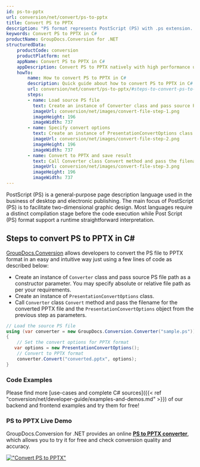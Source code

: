 ```yaml
---
id: ps-to-pptx
url: conversion/net/convert/ps-to-pptx
title: Convert PS to PPTX
description: "PS format represents PostScript (PS) with .ps extension. Learn how to convert PS to PPTX file programmatically in C# language using GroupDocs.Conversion for .NET library."
keywords: Convert PS to PPTX in C#
productName: GroupDocs.Conversion for .NET
structuredData:
    productCode: conversion
    productPlatform: net
    appName: Convert PS to PPTX in C#
    appDescription: Convert PS to PPTX natively with high performance using C# language and server side GroupDocs.Conversion for .NET APIs, without the use of any software like Microsoft or Open Office.
    howTo:
        name: How to convert PS to PPTX in C# 
        description: Quick guide about how to convert PS to PPTX in C# with high performance and accuracy.
        url: conversion/net/convert/ps-to-pptx/#steps-to-convert-ps-to-pptx-in-c
        steps:
        - name: Load source PS file 
          text: Create an instance of Converter class and pass source PS file path as a constructor parameter. You may specify absolute or relative file path as per your requirements. 
          imageUrl: conversion/net/images/convert-file-step-1.png
          imageHeight: 196
          imageWidth: 737
        - name: Specify convert options 
          text: Create an instance of PresentationConvertOptions class.
          imageUrl: conversion/net/images/convert-file-step-2.png
          imageHeight: 196
          imageWidth: 737
        - name: Convert to PPTX and save result 
          text: Call Converter class Convert method and pass the filename for the converted HTML file and the PresentationConvertOptions object from the previous step as parameters.
          imageUrl: conversion/net/images/convert-file-step-3.png
          imageHeight: 196
          imageWidth: 737
---
```


PostScript (PS) is a general-purpose page description language used in the business of desktop and electronic publishing. The main focus of PostScript (PS) is to facilitate two-dimensional graphic design. Most languages require a distinct compilation stage before the code execution while Post Script (PS) format support a runtime straightforward interpretation.

## Steps to convert PS to PPTX in C#

[GroupDocs.Conversion](https://products.groupdocs.com/conversion/net) allows developers to convert the PS file to PPTX format in an easy and intuitive way just using a few lines of code as described below:

* Create an instance of `Converter` class and pass source PS file path as a constructor parameter. You may specify absolute or relative file path as per your requirements. 
* Create an instance of `PresentationConvertOptions` class.
* Call `Converter` class `Convert` method and pass the filename for the converted PPTX file and the `PresentationConvertOptions` object from the previous step as parameters.

```csharp
// Load the source PS file
using (var converter = new GroupDocs.Conversion.Converter("sample.ps"))
{
    // Set the convert options for PPTX format
   var options = new PresentationConvertOptions();
    // Convert to PPTX format
    converter.Convert("converted.pptx", options);
}
```

### Code Examples

Please find more [use-cases and complete C# sources]({{< ref "conversion/net/developer-guide/examples-and-demos.md" >}}) of our backend and frontend examples and try them for free!

### PS to PPTX Live Demo

GroupDocs.Conversion for .NET provides an online [**PS to PPTX converter**](https://products.groupdocs.app/conversion/ps-to-pptx), which allows you to try it for free and check conversion quality and accuracy.

[!["Convert PS to PPTX"](conversion/net/images/convert-to-pptx/convert-ps-to-pptx.png)](https://products.groupdocs.app/conversion/ps-to-pptx)